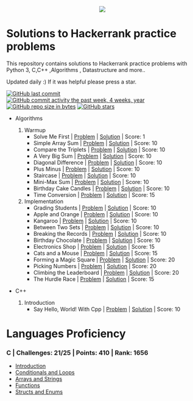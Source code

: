 <p align="center"><a href="https://www.hackerrank.com/mhmdreda99"><img src="https://i0.wp.com/gradsingames.com/wp-content/uploads/2016/05/856771_668224053197841_1943699009_o.png" ></a></p>

# Solutions to Hackerrank practice problems
This repository contains  solutions to Hackerrank practice problems with Python 3, C,C++ ,Algorithms , Datastructure and more..

Updated daily :) If it was helpful please press a star.

[![GitHub last commit](https://img.shields.io/github/last-commit/mhmdreda99/HackerRank_Solutions.svg)](https://github.com/mhmdreda99/HackerRank_Solutions) 
[![GitHub commit activity the past week, 4 weeks, year](https://img.shields.io/github/commit-activity/y/mhmdreda99/HackerRank_Solutions.svg)](https://github.com/mhmdreda99/HackerRank_Solutions)
[![GitHub repo size in bytes](https://img.shields.io/github/repo-size/mhmdreda99/HackerRank_Solutions.svg)](https://github.com/mhmdreda99/HackerRank_Solutions) 
[![GitHub stars](https://img.shields.io/github/stars/mhmdreda99/HackerRank_Solutions.svg)](https://github.com/mhmdreda99/HackerRank_Solutions)

- Algorithms
    1.  Warmup
        - Solve Me First | [Problem](https://www.hackerrank.com/challenges/solve-me-first/problem) | [Solution](https://github.com/mhmdreda99/HackerRank_Solutions/blob/master/Algorithms/Worm-up/001.%20Solve%20Me%20First.py) | Score: 1
        - Simple Array Sum | [Problem](https://www.hackerrank.com/challenges/simple-array-sum/problem) | [Solution](https://github.com/mhmdreda99/HackerRank_Solutions/blob/master/Algorithms/Worm-up/002.%20Simple%20Array%20Sum.py) | Score: 10
        - Compare the Triplets | [Problem](https://www.hackerrank.com/challenges/compare-the-triplets/problem) | [Solution](https://github.com/mhmdreda99/HackerRank_Solutions/blob/master/Algorithms/01.%20Warmup/003.%20Compare%20the%20Triplets.py) | Score: 10
        - A Very Big Sum | [Problem](https://www.hackerrank.com/challenges/a-very-big-sum/problem) | [Solution](https://github.com/mhmdreda99/HackerRank_Solutions/blob/master/Algorithms/01.%20Warmup/004.%20A%20Very%20Big%20Sum.py) | Score: 10
        - Diagonal Difference | [Problem](https://www.hackerrank.com/challenges/diagonal-difference/problem) | [Solution](https://github.com/mhmdreda99/HackerRank_Solutions/blob/master/Algorithms/01.%20Warmup/005.%20Diagonal%20Difference.py) | Score: 10
        - Plus Minus | [Problem](https://www.hackerrank.com/challenges/plus-minus/problem) | [Solution](https://github.com/mhmdreda99/HackerRank_Solutions/blob/master/Algorithms/01.%20Warmup/006.%20Plus%20Minus.py) | Score: 10
        - Staircase | [Problem](https://www.hackerrank.com/challenges/staircase/problem) | [Solution](https://github.com/mhmdreda99/HackerRank_Solutions/blob/master/Algorithms/01.%20Warmup/007.%20Staircase.py) | Score: 10
        - Mini-Max Sum | [Problem](https://www.hackerrank.com/challenges/mini-max-sum/problem) | [Solution](https://github.com/mhmdreda99/HackerRank_Solutions/blob/master/Algorithms/01.%20Warmup/008.%20Mini-Max%20Sum.py) | Score: 10
        - Birthday Cake Candles | [Problem](https://www.hackerrank.com/challenges/birthday-cake-candles/problem) | [Solution](https://github.com/mhmdreda99/HackerRank_Solutions/blob/master/Algorithms/01.%20Warmup/009.%20Birthday%20Cake%20Candles.py) | Score: 10
        - Time Conversion | [Problem](https://www.hackerrank.com/challenges/time-conversion/problem) | [Solution](https://github.com/mhmdreda99/HackerRank_Solutions/blob/master/Algorithms/01.%20Warmup/010.%20Time%20Conversion.py) | Score: 15
    2.  Implementation
        - Grading Students | [Problem](https://www.hackerrank.com/challenges/grading/problem) | [Solution](https://github.com/mhmdreda99/HackerRank_Solutions/blob/master/Algorithms/02.%20Implementation/001.%20Grading%20Students.py) | Score: 10
        - Apple and Orange | [Problem](https://www.hackerrank.com/challenges/apple-and-orange/problem) | [Solution](https://github.com/mhmdreda99/HackerRank_Solutions/blob/master/Algorithms/02.%20Implementation/002.%20Apple%20and%20Orange.py) | Score: 10
        - Kangaroo | [Problem](https://www.hackerrank.com/challenges/kangaroo/problem) | [Solution](https://github.com/mhmdreda99/HackerRank_Solutions/blob/master/Algorithms/02.%20Implementation/003.%20Kangaroo.py) | Score: 10
        - Between Two Sets | [Problem](https://www.hackerrank.com/challenges/between-two-sets/problem) | [Solution](https://github.com/mhmdreda99/HackerRank_Solutions/blob/master/Algorithms/02.%20Implementation/004.%20Between%20Two%20Sets.py) | Score: 10
        - Breaking the Records | [Problem](https://www.hackerrank.com/challenges/breaking-best-and-worst-records/problem) | [Solution](https://github.com/mhmdreda99/HackerRank_Solutions/blob/master/Algorithms/02.%20Implementation/005.%20Breaking%20the%20Records.py) | Score: 10
        - Birthday Chocolate | [Problem](https://www.hackerrank.com/challenges/the-birthday-bar/problem) | [Solution](https://github.com/mhmdreda99/HackerRank_Solutions/blob/master/Algorithms/02.%20Implementation/006.%20Birthday%20Chocolate.py) | Score: 10
        - Electronics Shop | [Problem](https://www.hackerrank.com/challenges/electronics-shop/problem) | [Solution](https://github.com/mhmdreda99/HackerRank_Solutions/blob/master/Algorithms/02.%20Implementation/013.%20Electronics%20Shop.py) | Score: 15
        - Cats and a Mouse | [Problem](https://www.hackerrank.com/challenges/cats-and-a-mouse/problem) | [Solution](https://github.com/mhmdreda99/HackerRank_Solutions/blob/master/Algorithms/02.%20Implementation/014.%20Cats%20and%20a%20Mouse.py) | Score: 15
        - Forming a Magic Square | [Problem](https://www.hackerrank.com/challenges/magic-square-forming) | [Solution](https://github.com/mhmdreda99/HackerRank_Solutions/blob/master/Algorithms/02.%20Implementation/015.%20Forming%20a%20Magic%20Square.py) | Score: 20
        - Picking Numbers | [Problem](https://www.hackerrank.com/challenges/picking-numbers) | [Solution](https://github.com/mhmdreda99/HackerRank_Solutions/blob/master/Algorithms/02.%20Implementation/016.%20Picking%20Numbers.py) | Score: 20
        - Climbing the Leaderboard | [Problem](https://www.hackerrank.com/challenges/climbing-the-leaderboard/problem) | [Solution](https://github.com/mhmdreda99/HackerRank_Solutions/blob/master/Algorithms/02.%20Implementation/017.%20Climbing%20the%20Leaderboard.py) | Score: 20
        - The Hurdle Race | [Problem](https://www.hackerrank.com/challenges/the-hurdle-race/problem) | [Solution](https://github.com/mhmdreda99/HackerRank_Solutions/blob/master/Algorithms/02.%20Implementation/018.%20The%20Hurdle%20Race.py) | Score: 15

- C++
    1.  Introduction
        - Say Hello, World! With Cpp | [Problem](https://www.hackerrank.com/challenges/cpp-hello-world/problem) | [Solution](https://github.com/mhmdreda99/HackerRank_Solutions/blob/master/C++/01.%20Introduction/001.%20Say%20Hello,%20World!%20With%20Cpp.cpp) | Score: 10


# Languages Proficiency

### C | Challenges: 21/25 | Points: 410 | Rank: 1656
- [Introduction](https://github.com/mhmdreda99/HackerRank/tree/master/C/Introduction)
- [Conditionals and Loops](https://github.com/MrinmoiHossain/HackerRank/tree/master/C/Conditionals%20and%20Loops)
- [Arrays and Strings](https://github.com/MrinmoiHossain/HackerRank/tree/master/C/Arrays%20and%20Strings)
- [Functions](https://github.com/MrinmoiHossain/HackerRank/tree/master/C/Functions)
- [Structs and Enums](https://github.com/MrinmoiHossain/HackerRank/tree/master/C/Structs%20and%20Enums)
